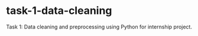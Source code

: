 # task-1-data-cleaning
Task 1: Data cleaning and preprocessing using Python for internship project.

